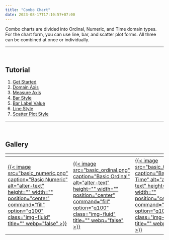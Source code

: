 ```yaml
---
title: "Combo Chart"
date: 2023-08-17T17:10:57+07:00
---
```


<style>
table th:first-of-type {
    width: 33.3%;
}
table th:nth-of-type(2) {
    width: 33.3%;
}
table th:nth-of-type(3) {
    width: 33.3%;
}
</style>

Combo charts are divided into Ordinal, Numeric, and Time domain types. For the chart form, you can use line, bar, and scatter plot forms. All three can be combined at once or individually.

<hr>
<br>

## Tutorial

1. [Get Started](https://youtu.be/5WQPkJDEzAQ)
2. [Domain Axis](https://youtu.be/N1BQdYgIBNQ)
3. [Measure Axis](https://youtu.be/JXD4WSe4dYs)
4. [Bar Style](https://youtu.be/gY0lrJz-RAo)
5. [Bar Label Value](https://youtu.be/mFtGkTmJa0M)
6. [Line Style](https://youtu.be/j9Nuwl1nYck)
7. [Scatter Plot Style](https://youtu.be/N1BQdYgIBNQ)

<hr>
<br>

## Gallery

| <div style="width:30%"></div>                                                                                                                                                                                | <div style="width:30%"></div>                                                                                                                                                                                | <div style="width:30%"></div>                                                                                                                                                                       |
| ------------------------------------------------------------------------------------------------------------------------------------------------------------------------------------------------------------ | ------------------------------------------------------------------------------------------------------------------------------------------------------------------------------------------------------------ | --------------------------------------------------------------------------------------------------------------------------------------------------------------------------------------------------- |
| [{{< image src="basic_numeric.png" caption="Basic Numeric" alt="alter-text" height="" width="" position="center" command="fill" option="q100" class="img-fluid" title=""  webp="false" >}}](1_basic_numeric) | [{{< image src="basic_ordinal.png" caption="Basic Ordinal" alt="alter-text" height="" width="" position="center" command="fill" option="q100" class="img-fluid" title=""  webp="false" >}}](2_basic_ordinal) | [{{< image src="basic_time.png" caption="Basic Time" alt="alter-text" height="" width="" position="center" command="fill" option="q100" class="img-fluid" title=""  webp="false" >}}](3_basic_time) |
